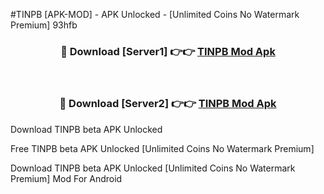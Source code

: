 #TINPB [APK-MOD] - APK Unlocked - [Unlimited Coins No Watermark Premium] 93hfb



<div align="center">

<h3>🔴 Download [Server1] 👉👉 <a href="https://momento.my/?title=TINPB">TINPB Mod Apk</a></h3><br>

<h3>🔴 Download [Server2] 👉👉 <a href="https://momento.my/?title=TINPB">TINPB Mod Apk</a></h3>
</div>



Download TINPB beta APK Unlocked

Free TINPB beta APK Unlocked [Unlimited Coins No Watermark Premium]

Download TINPB beta APK Unlocked [Unlimited Coins No Watermark Premium] Mod For Android
